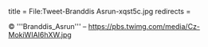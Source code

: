title = File:Tweet-Branddis Asrun-xqst5c.jpg
redirects =
>>>>

© '''Branddis_Asrun''' – https://pbs.twimg.com/media/Cz-MokiWIAI6hXW.jpg
